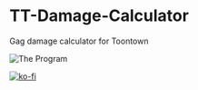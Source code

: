 # TT-Damage-Calculator
 Gag damage calculator for Toontown

![The Program](https://i.imgur.com/miyZ4qp.png)

[![ko-fi](https://ko-fi.com/img/githubbutton_sm.svg)](https://ko-fi.com/I2I65IWZG)
